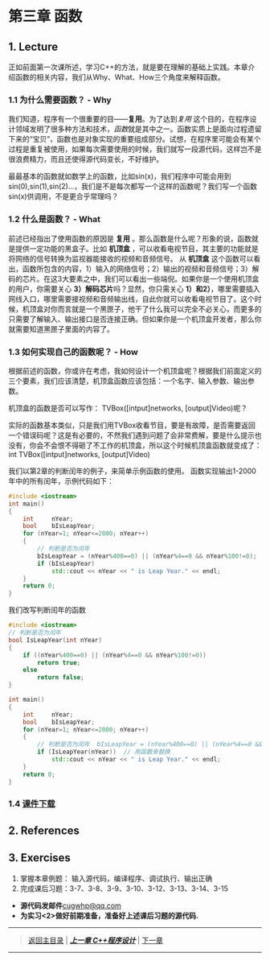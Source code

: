 # 第三章 函数
## 1. Lecture
正如前面第一次课所述，学习C++的方法，就是要在理解的基础上实践。本章介绍函数的相关内容，我们从Why、What、How三个角度来解释函数。
### 1.1 为什么需要函数？ - Why
我们知道，程序有一个很重要的目——**复用**。为了达到*复用* 这个目的，在程序设计领域发明了很多种方法和技术，*函数*就是其中之一。函数实质上是面向过程遗留下来的“宝贝”，函数也是对象实现的重要组成部分。试想，在程序里可能会有某个过程是重复被使用，如果每次需要使用的时候，我们就写一段源代码，这样岂不是很浪费精力，而且还使得源代码变长，不好维护。

最最基本的函数就如数学上的函数，比如sin(x)，我们程序中可能会用到sin(0),sin(1),sin(2)...，我们是不是每次都写一个这样的函数呢？我们写一个函数sin(x)供调用，不是更合乎常理吗？

### 1.2 什么是函数？ - What
前述已经指出了使用函数的原因是 **复用** 。那么函数是什么呢？形象的说，函数就是提供一定功能的黑盒子。比如 **机顶盒** ，可以收看电视节目，其主要的功能就是将网络的信号转换为监视器能接收的视频和音频信号。 从 **机顶盒** 这个函数可以看出，函数所包含的内容，1）输入的网络信号；2）输出的视频和音频信号；3）解码的芯片。在这3大要素之中，我们可以看出一些端倪。如果你是一个使用机顶盒的用户，你需要关心 **3）解码芯片**吗？显然，你只需关心 **1）和2）**，哪里需要插入网线入口，哪里需要接视频和音频输出线，自此你就可以收看电视节目了。这个时候，机顶盒对你而言就是一个黑匣子，他干了什么我可以完全不必关心，而更多的只需要了解输入、输出接口是否连接正确。但如果你是一个机顶盒开发者，那么你就需要知道黑匣子里面的内容了。


### 1.3 如何实现自己的函数呢？ - How
根据前述的函数，你或许在考虑，我如何设计一个机顶盒呢？根据我们前面定义的三个要素，我们应该清楚，机顶盒函数应该包括：一个名字、输入参数、输出参数。

机顶盒的函数是否可以写作： TVBox([intput]networks, [output]Video)呢？

实际的函数基本类似，只是我们用TVBox收看节目，要是有故障，是否需要返回一个错误码呢？这是有必要的，不然我们遇到问题了会非常费解，要是什么提示也没有，你会不会恨不得砸了不工作的机顶盒，所以这个时候机顶盒函数就变成了： int TVBox([intput]networks, [output]Video)

我们以第2章的判断闰年的例子，来简单示例函数的使用。
函数实现输出1-2000年中的所有闰年，示例代码如下：
```c++
#include <iostream>
int main()
{
	int		nYear;
	bool	bIsLeapYear;
	for (nYear=1; nYear<=2000; nYear++)
	{
		// 判断是否为闰年
		bIsLeapYear = (nYear%400==0) || (nYear%4==0 && nYear%100!=0);
		if (bIsLeapYear)
			std::cout << nYear << " is Leap Year." << endl;
	}
	return 0;
}
```

我们改写判断闰年的函数
```c++
#include <iostream>
// 判断是否为闰年
bool IsLeapYear(int nYear)
{ 
	if ((nYear%400==0) || (nYear%4==0 && nYear%100!=0))
		return true;
	else
		return false;
}

int main()
{
	int		nYear;
	bool	bIsLeapYear;
	for (nYear=1; nYear<=2000; nYear++)
	{
		// 判断是否为闰年	bIsLeapYear = (nYear%400==0) || (nYear%4==0 && nYear%100!=0);
		if (IsLeapYear(nYear))	// 用函数来替换
			std::cout << nYear << " is Leap Year." << endl;
	}
	return 0;
}
```


### 1.4 [课件下载](./PDFs/c%2B%2B3.pdf)

## 2. References

## 3. Exercises
1. 掌握本章例题： 输入源代码，编译程序、调试执行、输出正确
2. 完成课后习题：3-7、3-8、3-9、3-10、3-12、3-13、3-14、3-15
- **源代码发邮件**<cugwhp@qq.com>
- **为实习<2>做好前期准备，准备好上述课后习题的源代码.**

---
> [返回主目录](https://cugwhp.github.io/OOPCPP/) | [***上一章 C++程序设计***](./Ch2_C++Basic.md) | [下一章]()
---
